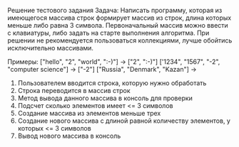 Решение тестового задания
Задача: Написать программу, которая из имеющегося массива строк 
формирует массив из строк, длина которых меньше либо равна 3 символа. 
Первоначальный массив можно ввести с клавиатуры, либо задать на старте выполнения алгоритма. 
При решении не рекомендуется пользоваться коллекциями, лучше обойтись исключительно массивами.

Примеры:
["hello", "2", "world", ":-)"] -> ["2", ":-)"]
['1234", "1567", "-2", "computer science"] -> ["-2"]
["Russia", "Denmark", "Kazan"] ->

1. Пользователем вводится строка, которую нужно обработать
2. Строка переводится в массив строк
3. Метод вывода данного массива в консоль для проверки
4. Подсчет сколько элементов имеет <= 3 символов
5. Создание массива из элементов меньше трех
6. Создание нового массива с длиной равной количеству элементов, у которых <= 3 символов
7. Вывод нового массива в консоль

